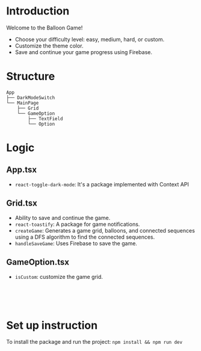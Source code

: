 # Introduction

Welcome to the Balloon Game!

- Choose your difficulty level: easy, medium, hard, or custom.
- Customize the theme color.
- Save and continue your game progress using Firebase.

# Structure

```
App
├── DarkModeSwitch
└── MainPage
    ├── Grid
    └── GameOption
        ├── TextField
        └── Option
```

# Logic

## App.tsx

- `react-toggle-dark-mode`: It's a package implemented with Context API

## Grid.tsx

- Ability to save and continue the game.
- `react-toastify`: A package for game notifications.
- `createGame`: Generates a game grid, balloons, and connected sequences using a DFS algorithm to find the connected sequences.
- `handleSaveGame`: Uses Firebase to save the game.

## GameOption.tsx

- `isCustom`: customize the game grid.

  <br>
  <br>
  <br>

# Set up instruction

To install the package and run the project: `npm install && npm run dev` <br>
